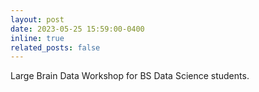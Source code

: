 ```yaml
---
layout: post
date: 2023-05-25 15:59:00-0400
inline: true
related_posts: false
---
```


Large Brain Data Workshop for BS Data Science students.


